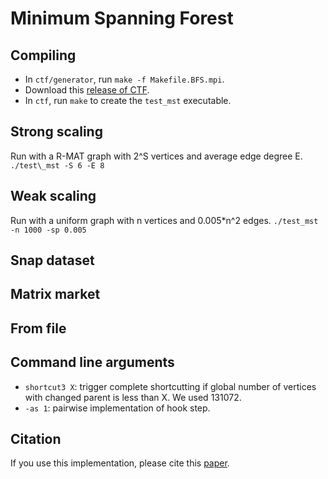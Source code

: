 # Minimum Spanning Forest

## Compiling
* In `ctf/generator`, run `make -f Makefile.BFS.mpi`.
* Download this [release of CTF](https://github.com/raghavendrak/ctf/releases/tag/v1.5.6).
* In `ctf`, run `make` to create the `test_mst` executable.

## Strong scaling
Run with a R-MAT graph with 2^S vertices and average edge degree E. 
`./test\_mst -S 6 -E 8`

## Weak scaling
Run with a uniform graph with n vertices and 0.005\*n^2 edges.
`./test_mst -n 1000 -sp 0.005`

## Snap dataset

## Matrix market

## From file

## Command line arguments
* `shortcut3 X`: trigger complete shortcutting if global number of vertices with changed parent is less than X. We used 131072.
* `-as 1`: pairwise implementation of hook step.

## Citation
If you use this implementation, please cite this [paper](https://epubs.siam.org/doi/abs/10.1137/1.9781611977141.7).
